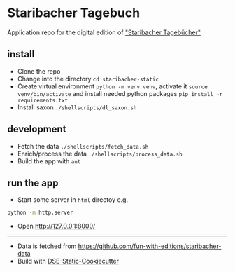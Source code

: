 # Staribacher Tagebuch

Application repo for the digital edition of ["Staribacher Tagebücher"](https://staribacher.acdh.oeaw.ac.at)

## install

* Clone the repo
* Change into the directory `cd staribacher-static`
* Create virtual environment `python -m venv venv`, activate it `source venv/bin/activate` and install needed python packages `pip install -r requirements.txt`
* Install saxon `./shellscripts/dl_saxon.sh`


## development

* Fetch the data `./shellscripts/fetch_data.sh`
* Enrich/process the data `./shellscripts/process_data.sh`
* Build the app with `ant`

## run the app

* Start some server in `html` directoy e.g.
```bash
python -m http.server
```
* Open http://127.0.0.1:8000/


----

* Data is fetched from https://github.com/fun-with-editions/staribacher-data
* Build with [DSE-Static-Cookiecutter](https://github.com/acdh-oeaw/dse-static-cookiecutter)
